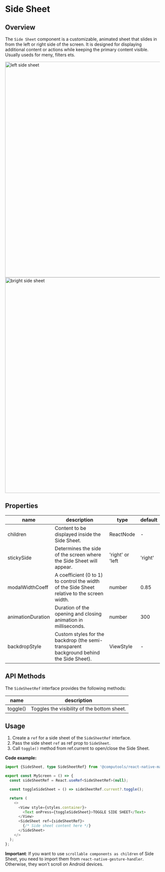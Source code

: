 # Side Sheet

## Overview

The ```Side Sheet``` component is a customizable, animated sheet that slides in from the left or right side of the screen. It is designed for displaying additional content or actions while keeping the primary content visible. Usually useds for meny, filters ets.

<img src="https://ik.imagekit.io/Computools/rn-material-components/left-side-sheet.gif?updatedAt=1706170982231" style="height: 700px;" alt="left side sheet" />
<br />
<img src="https://ik.imagekit.io/Computools/rn-material-components/right-side-sheet.gif?updatedAt=1706171192408" style="height: 700px;" alt="bright side sheet" />

## Properties

| name | description | type | default |
| ------ | ------ | ------ | ---- |
| children | Content to be displayed inside the Side Sheet. | ReactNode | - |
| stickySide | Determines the side of the screen where the Side Sheet will appear. | 'right' or 'left | 'right' |
| modalWidthCoeff | A coefficient (0 to 1) to control the width of the Side Sheet relative to the screen width. | number | 0.85 |
| animationDuration | Duration of the opening and closing animation in milliseconds. | number | 300 |
| backdropStyle | Custom styles for the backdrop (the semi-transparent background behind the Side Sheet). | ViewStyle | - |

## API Methods

The ```SideSheetRef``` interface provides the following methods:

| name | description |
| ------ | ------ |
| toggle() | Toggles the visibility of the bottom sheet. |


## Usage

1. Create a ```ref``` for a side sheet of the ```SideSheetRef``` interface.
2. Pass the side sheet ```ref``` as ref prop to ```SideSheet```.
3. Call ```toggle()``` method from ref.current to open/close the Side Sheet.

**Code example:**
```typescript
import {SideSheet, type SideSheetRef} from '@computools/react-native-material-components';

export const MyScreen = () => {
  const sideSheetRef = React.useRef<SideSheetRef>(null);

  const toggleSideSheet = () => sideSheetRef.current?.toggle();

  return (
    <>
      <View style={styles.container}>
        <Text onPress={toggleSideSheet}>TOGGLE SIDE SHEET</Text>
      </View>
      <SideSheet ref={sideSheetRef}>
        {/* Side sheet content here */}
      </SideSheet>
    </>
  );
};
```

**Important**: If you want to use ```scrollable components as children``` of Side Sheet, you need to import them from ```react-native-gesture-handler```. Otherwise, they won't scroll on Android devices.






